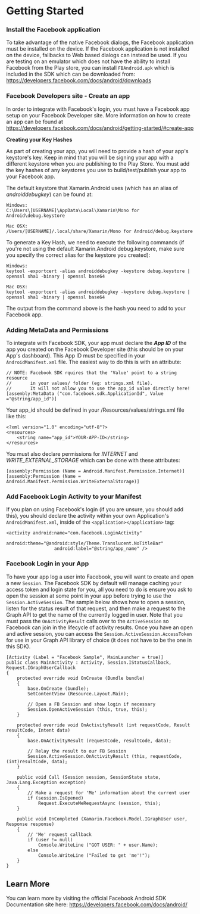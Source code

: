 # Getting Started



### Install the Facebook application

To take advantage of the native Facebook dialogs, the Facebook application must be installed on the device.  If the Facebook application is not installed on the device, fallbacks to Web based dialogs can instead be used.  If you are testing on an emulator which does not have the ability to install Facebook from the Play store, you can install `FBAndroid.apk` which is included in the SDK which can be downloaded from: https://developers.facebook.com/docs/android/downloads

### Facebook Developers site - Create an app
In order to integrate with Facebook's login, you must have a Facebook app setup on your Facebook Developer site.  More information on how to create an app can be found at
https://developers.facebook.com/docs/android/getting-started/#create-app

**Creating your Key Hashes**

As part of creating your app, you will need to provide a hash of your app's keystore's key.  Keep in mind that you will be signing your app with a different keystore when you are publishing to the Play Store.  You must add the key hashes of any keystores you use to build/test/publish your app to your Facebook app.

The default keystore that Xamarin.Android uses (which has an alias of *androiddebugkey*) can be found at:

```
Windows:
C:\Users\[USERNAME]\AppData\Local\Xamarin\Mono for Android\debug.keystore

Mac OSX:
/Users/[USERNAME]/.local/share/Xamarin/Mono for Android/debug.keystore
```

To generate a Key Hash, we need to execute the following commands (if you're not using the default Xamarin.Android debug.keystore, make sure you specify the correct alias for the keystore you created):

```
Windows:
keytool -exportcert -alias androiddebugkey -keystore debug.keystore | openssl sha1 -binary | openssl base64

Mac OSX:
keytool -exportcert -alias androiddebugkey -keystore debug.keystore | openssl sha1 -binary | openssl base64
```
The output from the command above is the hash you need to add to your Facebook app.





### Adding MetaData and Permissions
To integrate with Facebook SDK, your app must declare the ***App ID*** of the app you created on the Facebook Developer site (this should be on your App's dashboard).  This App ID must be specified in your `AndroidManifest.xml` file.  The easiest way to do this is with an attribute:

```
// NOTE: Facebook SDK rquires that the 'Value' point to a string resource
//       in your values/ folder (eg: strings.xml file).
//       It will not allow you to use the app_id value directly here!
[assembly:MetaData ("com.facebook.sdk.ApplicationId", Value ="@string/app_id")]
```

Your app_id should be defined in your /Resources/values/strings.xml file like this:

```
<?xml version="1.0" encoding="utf-8"?>
<resources>
	<string name="app_id">YOUR-APP-ID</string>
</resources>
```

You must also declare permissions for *INTERNET* and *WRITE_EXTERNAL_STORAGE* which can be done with these attributes:

```
[assembly:Permission (Name = Android.Manifest.Permission.Internet)]
[assembly:Permission (Name = Android.Manifest.Permission.WriteExternalStorage)]
```

### Add Facebook Login Activity to your Manifest
If you plan on using Facebook's login (if you are unsure, you should add this), you should declare the activity within your own Application's `AndroidManifest.xml`, inside of the `<application></application>` tag:

```
<activity android:name="com.facebook.LoginActivity"
                  android:theme="@android:style/Theme.Translucent.NoTitleBar"
                  android:label="@string/app_name" />
```


### Facebook Login in your App
To have your app log a user into Facebook, you will want to create and open a new `Session`.  The Facebook SDK by default will manage caching your access token and login state for you, all you need to do is ensure you ask to open the session at some point in your app before trying to use the `Session.ActiveSession`.  The sample below shows how to open a session, listen for the status result of that request, and then make a request to the Graph API to get the name of the currently logged in user.  Note that you must pass the `OnActivityResult` calls over to the `ActiveSession` so Facebook can join in the lifecycle of activity results.  Once you have an open and active session, you can access the `Session.ActiveSession.AccessToken` for use in your Graph API library of choice (it does not have to be the one in this SDK).

```
[Activity (Label = "Facebook Sample", MainLauncher = true)]
public class MainActivity : Activity, Session.IStatusCallback, Request.IGraphUserCallback
{
	protected override void OnCreate (Bundle bundle)
	{
		base.OnCreate (bundle);
		SetContentView (Resource.Layout.Main);

		// Open a FB Session and show login if necessary
		Session.OpenActiveSession (this, true, this);
	}

	protected override void OnActivityResult (int requestCode, Result resultCode, Intent data)
	{
		base.OnActivityResult (requestCode, resultCode, data);

		// Relay the result to our FB Session
		Session.ActiveSession.OnActivityResult (this, requestCode, (int)resultCode, data);
	}

	public void Call (Session session, SessionState state, Java.Lang.Exception exception)
	{
		// Make a request for 'Me' information about the current user
		if (session.IsOpened)
			Request.ExecuteMeRequestAsync (session, this);
	}

	public void OnCompleted (Xamarin.Facebook.Model.IGraphUser user, Response response)
	{
		// 'Me' request callback
		if (user != null)
			Console.WriteLine ("GOT USER: " + user.Name);
		else
			Console.WriteLine ("Failed to get 'me'!");
	}
}
```	
 
## Learn More
You can learn more by visiting the official Facebook Android SDK Documentation site here: https://developers.facebook.com/docs/android/           